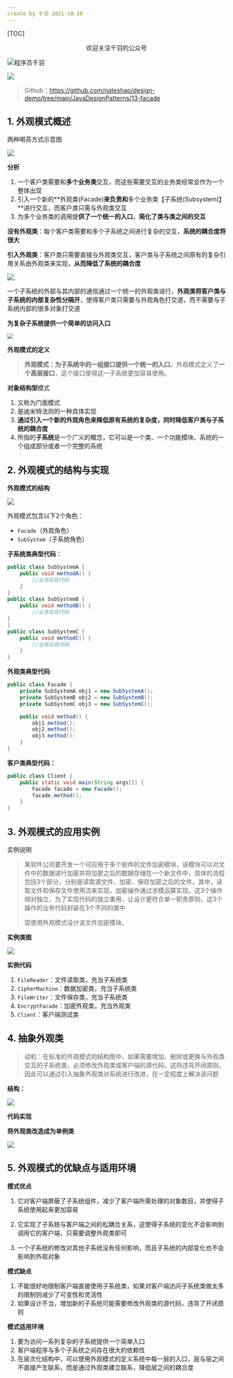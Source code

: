 ```yaml
---
create by 千羽 2021-10-10
---
```


[TOC]

<center>欢迎关注千羽的公众号</center>

![程序员千羽](https://gitee.com/nateshao/images/raw/master/img/20211021102040.jpg)

![](https://gitee.com/nateshao/images/raw/master/img/20211021104008.png)

> Github：https://github.com/nateshao/design-demo/tree/main/JavaDesignPatterns/13-facade



## 1. 外观模式概述

两种喝茶方式示意图

![](https://gitee.com/nateshao/images/raw/master/img/20211021104048.png)

**分析**

1. 一个客户类需要和**多个业务类**交互，而这些需要交互的业务类经常会作为一个整体出现
2. 引入一个新的**外观类(Facade)**来负责和**多个业务类【子系统(Subsystem)】**进行交互，而客户类只需与外观类交互
3. 为多个业务类的调用提**供了一个统一的入口**，**简化了类与类之间的交互**

**没有外观类**：每个客户类需要和多个子系统之间进行复杂的交互，**系统的耦合度将很大**

**引入外观类**：客户类只需要直接与外观类交互，客户类与子系统之间原有的复杂引用关系由外观类来实现，**从而降低了系统的耦合度**

![](https://gitee.com/nateshao/images/raw/master/img/20211021104300.png)

一个子系统的外部与其内部的通信通过一个统一的外观类进行，**外观类将客户类与子系统的内部复杂性分隔开**，使得客户类只需要与外观角色打交道，而不需要与子系统内部的很多对象打交道

**为复杂子系统提供一个简单的访问入口**

<img src="https://gitee.com/nateshao/images/raw/master/img/20211021104356.png" style="zoom:80%;" />

**外观模式的定义**

> **外观模式：**为子系统中的一组接口提供一个**统一的入口**。外观模式定义了**一个高层接口**，这个接口使得这一子系统更加容易使用。

**对象结构型**模式

1. 又称为门面模式
2. 是迪米特法则的一种具体实现
3. **通过引入一个新的外观角色来降低原有系统的复杂度，同时降低客户类与子系统的耦合度**
4. 所指的**子系统**是一个广义的概念，它可以是一个类、一个功能模块、系统的一个组成部分或者一个完整的系统

## 2. 外观模式的结构与实现

**外观模式的结构**

![](https://gitee.com/nateshao/images/raw/master/img/20211021105048.png)

外观模式包含以下2个角色：

- `Facade`（外观角色）
- `SubSystem`（子系统角色）

**子系统类典型代码**：

```java
public class SubSystemA {
    public void methodA() {
        //业务实现代码
    }
}
public class SubSystemB {
    public void methodB() {
        //业务实现代码
}
}
public class SubSystemC {
    public void methodC() {
        //业务实现代码
    }
}
```

**外观类典型代码**:

```java
public class Facade {
    private SubSystemA obj1 = new SubSystemA();
    private SubSystemB obj2 = new SubSystemB();
    private SubSystemC obj3 = new SubSystemC();

    public void method() {
        obj1.method();
        obj2.method();
        obj3.method();
    }
}
```

**客户类典型代码：**

```java
public class Client {
    public static void main(String args[]) {
        Facade facade = new Facade();
        facade.method();
    }
}
```



## 3. 外观模式的应用实例

实例说明

> 某软件公司要开发一个可应用于多个软件的文件加密模块，该模块可以对文件中的数据进行加密并将加密之后的数据存储在一个新文件中，具体的流程包括3个部分，分别是读取源文件、加密、保存加密之后的文件，其中，读取文件和保存文件使用流来实现，加密操作通过求模运算实现。这3个操作相对独立，为了实现代码的独立重用，让设计更符合单一职责原则，这3个操作的业务代码封装在3个不同的类中
>
> 现使用外观模式设计该文件加密模块。

**实例类图**

![](https://gitee.com/nateshao/images/raw/master/img/20211021113045.png)

**实例代码**

1. `FileReader`：文件读取类，充当子系统类
2.  `CipherMachine`：数据加密类，充当子系统类
3.  `FileWriter`：文件保存类，充当子系统类
4.  `EncryptFacade`：加密外观类，充当外观类
5.  `Client`：客户端测试类

## 4. 抽象外观类

> 动机：在标准的外观模式的结构图中，如果需要增加、删除或更换与外观类交互的子系统类，必须修改外观类或客户端的源代码，这将违背开闭原则，因此可以通过引入抽象外观类对系统进行改进，在一定程度上解决该问题

**结构：**

![](https://gitee.com/nateshao/images/raw/master/img/20211021115324.png)

**代码实现**





**将外观类改造成为单例类**

![](https://gitee.com/nateshao/images/raw/master/img/20211021115452.png)

## 5. 外观模式的优缺点与适用环境

**模式优点**

1. 它对客户端屏蔽了子系统组件，减少了客户端所需处理的对象数目，并使得子系统使用起来更加容易

2. 它实现了子系统与客户端之间的松耦合关系，这使得子系统的变化不会影响到调用它的客户端，只需要调整外观类即可
3. 一个子系统的修改对其他子系统没有任何影响，而且子系统的内部变化也不会影响到外观对象

**模式缺点**

1. 不能很好地限制客户端直接使用子系统类，如果对客户端访问子系统类做太多的限制则减少了可变性和灵活性
2. 如果设计不当，增加新的子系统可能需要修改外观类的源代码，违背了开闭原则

**模式适用环境**

1. 要为访问一系列复杂的子系统提供一个简单入口
2. 客户端程序与多个子系统之间存在很大的依赖性
3. 在层次化结构中，可以使用外观模式的定义系统中每一层的入口，层与层之间不直接产生联系，而是通过外观类建立联系，降低层之间的耦合度



